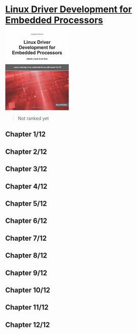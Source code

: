 # [Linux Driver Development for Embedded Processors](https://www.amazon.com/Linux-Driver-Development-Embedded-Processors/dp/1729321828/ref=sr_1_1?keywords=9781729321829&qid=1660591242&sr=8-1)
<img alt="Linux Driver Development for Embedded Processors" src="../covers/9781729321829.jpg" width="200"/>

> Not ranked yet

## Chapter 1/12
## Chapter 2/12
## Chapter 3/12
## Chapter 4/12
## Chapter 5/12
## Chapter 6/12
## Chapter 7/12
## Chapter 8/12
## Chapter 9/12
## Chapter 10/12
## Chapter 11/12
## Chapter 12/12
